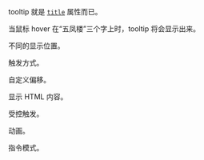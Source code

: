tooltip 就是
[`title`](https://developer.mozilla.org/zh-CN/docs/Web/HTML/Global_attributes/title)
属性而已。

当鼠标 hover 在“五凤楼”三个字上时，tooltip 将会显示出来。

<preview src="components.tooltip.tooltip" />

不同的显示位置。

<preview src="components.tooltip.tooltip-placement" />

触发方式。

<preview src="components.tooltip.tooltip-trigger-mode" />

自定义偏移。

<preview src="components.tooltip.tooltip-offset" />

显示 HTML 内容。

<preview src="components.tooltip.tooltip-as-raw" />

受控触发。

<preview src="components.tooltip.tooltip-is-shown" />

动画。

<preview src="components.tooltip.tooltip-transition" />

指令模式。

<preview src="components.tooltip.tooltip-title" />